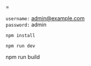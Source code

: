 =


`username:` admin@example.com<br />
`password:` admin<br />


```
npm install
```


```
npm run dev
```
npm run build
```
